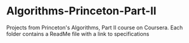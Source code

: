# Algorithms-Princeton-Part-II
Projects from Princeton's Algorithms, Part II course on Coursera. Each folder contains a ReadMe file with a link to specifications
